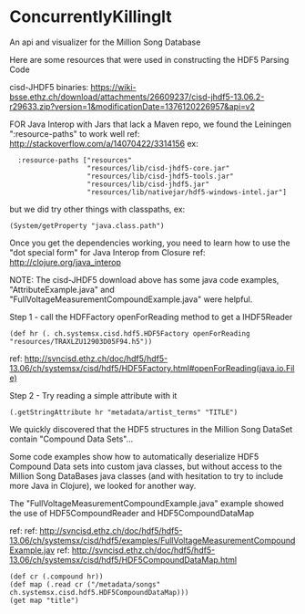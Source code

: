 ConcurrentlyKillingIt
=====================

An api and visualizer for the Million Song Database

Here are some resources that were used in constructing the HDF5 Parsing Code

cisd-JHDF5 binaries: https://wiki-bsse.ethz.ch/download/attachments/26609237/cisd-jhdf5-13.06.2-r29633.zip?version=1&modificationDate=1376120226957&api=v2

FOR Java Interop with Jars that lack a Maven repo, we found the Leiningen ":resource-paths" to work well
ref: http://stackoverflow.com/a/14070422/3314156
ex:
```
  :resource-paths ["resources"
                   "resources/lib/cisd-jhdf5-core.jar"
                   "resources/lib/cisd-jhdf5-tools.jar"
                   "resources/lib/cisd-jhdf5.jar"
                   "resources/lib/nativejar/hdf5-windows-intel.jar"]
```

but we did try other things with classpaths, ex:

    (System/getProperty "java.class.path")

Once you get the dependencies working, you need to learn how to use the "dot special form" for Java Interop from Closure
ref: http://clojure.org/java_interop


NOTE: The cisd-JHDF5 download above has some java code examples, "AttributeExample.java" and "FullVoltageMeasurementCompoundExample.java" were helpful.

Step 1 - call the HDFFactory openForReading method to get a IHDF5Reader

    (def hr (. ch.systemsx.cisd.hdf5.HDF5Factory openForReading "resources/TRAXLZU12903D05F94.h5"))
ref: http://svncisd.ethz.ch/doc/hdf5/hdf5-13.06/ch/systemsx/cisd/hdf5/HDF5Factory.html#openForReading(java.io.File)

Step 2 - Try reading a simple attribute with it

    (.getStringAttribute hr "metadata/artist_terms" "TITLE")


We quickly discovered that the HDF5 structures in the Million Song DataSet contain "Compound Data Sets"...

Some code examples show how to automatically deserialize HDF5 Compound Data sets into custom java classes, but without access to the Million Song DataBases java classes (and with hesitation to try to include more Java in Clojure), we looked for another way.

The "FullVoltageMeasurementCompoundExample.java" example showed the use of HDF5CompoundReader and HDF5CompoundDataMap

ref: ref: http://svncisd.ethz.ch/doc/hdf5/hdf5-13.06/ch/systemsx/cisd/hdf5/examples/FullVoltageMeasurementCompoundExample.jav
ref: http://svncisd.ethz.ch/doc/hdf5/hdf5-13.06/ch/systemsx/cisd/hdf5/HDF5CompoundDataMap.html

```
(def cr (.compound hr))
(def map (.read cr ("/metadata/songs" ch.systemsx.cisd.hdf5.HDF5CompoundDataMap)))
(get map "title")
```



